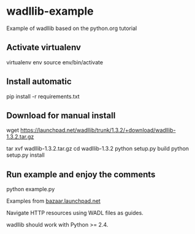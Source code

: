 wadllib-example
===

Example of wadllib based on the python.org tutorial

Activate virtualenv
---

virtualenv env
source env/bin/activate

Install automatic
---

pip install -r requirements.txt


Download for manual install
---
wget https://launchpad.net/wadllib/trunk/1.3.2/+download/wadllib-1.3.2.tar.gz

tar xvf wadllib-1.3.2.tar.gz
cd wadllib-1.3.2
python setup.py build
python setup.py install 

Run example and enjoy the comments
---

python example.py


Examples from [bazaar.launchpad.net](http://bazaar.launchpad.net/~lazr-developers/wadllib/trunk/view/head:/src/wadllib/README.txt)

Navigate HTTP resources using WADL files as guides.

wadllib should work with Python >= 2.4.
